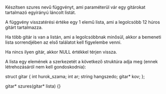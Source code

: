 Készítsen szures nevű függvényt, ami paraméterül vár egy gitárokat tartalmazó egyirányú láncolt listát.

 A függvény visszatérési értéke egy 1 elemű lista, ami a legolcsóbb 12 húros gitárt tartalmazza.
 
  Ha több gitár is van a listán, ami a legolcsóbbnak minősül, akkor a bemeneti lista sorrendjében az első találatot kell figyelembe venni.
  
   Ha nincs ilyen gitár, akkor NULL értékkel térjen vissza.

A lista egy elemének a szerkezetét a következő struktúra adja meg (ennek létrehozásáról nem kell gondoskodnia):

struct gitar {
  int hurok_szama;
  int ar;
  string hangszedo;
  gitar* kov;
};


gitar* szures(gitar* lista) {}